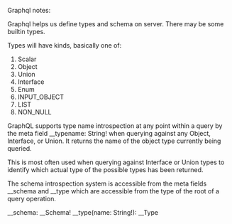 
Graphql notes:

Graphql helps us define types and schema on server.
There may be some builtin types.

Types will have kinds, basically one of:
1. Scalar
2. Object
3. Union
4. Interface
5. Enum
6. INPUT_OBJECT
7. LIST
8. NON_NULL

GraphQL supports type name introspection at any point within a query 
by the meta field  __typename: String! when querying against any Object, Interface, or Union. 
It returns the name of the object type currently being queried.

This is most often used when querying against Interface or Union types
 to identify which actual type of the possible types has been returned.

 The schema introspection system is accessible from the meta fields __schema and __type 
 which are accessible from the type of the root of a query operation.

__schema: __Schema!
__type(name: String!): __Type